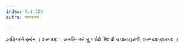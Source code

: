 ```yaml
---
index: 4.1.108
sutra: वतण्डाच्च

---
```

 आङ्गिरसे इत्येन । वातण्ड्यः । अनाङ्गिरसे चु गर्गादौ शिवादौ च पाठाद्यञणौ, वातण्ड्यः-वातण्डः ॥